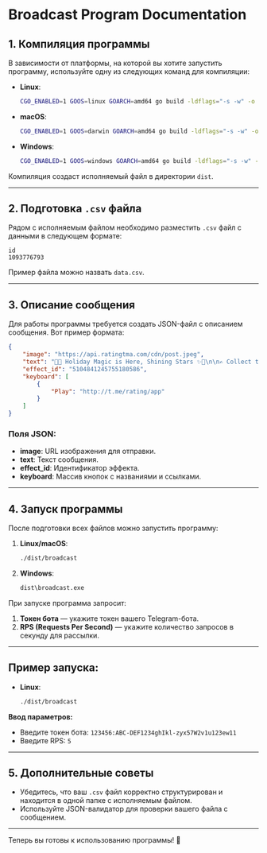 # Broadcast Program Documentation

## 1. Компиляция программы

В зависимости от платформы, на которой вы хотите запустить программу, используйте одну из следующих команд для компиляции:

- **Linux**:
  ```bash
  CGO_ENABLED=1 GOOS=linux GOARCH=amd64 go build -ldflags="-s -w" -o dist/broadcast .
  ```

- **macOS**:
  ```bash
  CGO_ENABLED=1 GOOS=darwin GOARCH=amd64 go build -ldflags="-s -w" -o dist/broadcast .
  ```

- **Windows**:
  ```bash
  CGO_ENABLED=1 GOOS=windows GOARCH=amd64 go build -ldflags="-s -w" -o dist/broadcast.exe .
  ```

Компиляция создаст исполняемый файл в директории `dist`.

---

## 2. Подготовка `.csv` файла

Рядом с исполняемым файлом необходимо разместить `.csv` файл с данными в следующем формате:

```csv
id
1093776793
```

Пример файла можно назвать `data.csv`.

---

## 3. Описание сообщения

Для работы программы требуется создать JSON-файл с описанием сообщения. Вот пример формата:

```json
{
    "image": "https://api.ratingtma.com/cdn/post.jpeg",
    "text": "🎄✨ Holiday Magic is Here, Shining Stars ✨🎄\n\n✍️ Collect toys from tasks, mini-games, and the shop.\n🧥  Decorate your tree to unlock rewards.\n🤑 Earn passive income with every toy!\n\nStart celebrating and earning now! 🚀",
    "effect_id": "5104841245755180586",
    "keyboard": [
        {
            "Play": "http://t.me/rating/app"
        }
    ]
}
```

### Поля JSON:
- **image**: URL изображения для отправки.
- **text**: Текст сообщения.
- **effect_id**: Идентификатор эффекта.
- **keyboard**: Массив кнопок с названиями и ссылками.

---

## 4. Запуск программы

После подготовки всех файлов можно запустить программу:

1. **Linux/macOS**:
   ```bash
   ./dist/broadcast
   ```

2. **Windows**:
   ```bash
   dist\broadcast.exe
   ```

При запуске программа запросит:

1. **Токен бота** — укажите токен вашего Telegram-бота.
2. **RPS (Requests Per Second)** — укажите количество запросов в секунду для рассылки.

---

## Пример запуска:
- **Linux**:
  ```bash
  ./dist/broadcast
  ```

**Ввод параметров:**
- Введите токен бота: `123456:ABC-DEF1234ghIkl-zyx57W2v1u123ew11`
- Введите RPS: `5`

---

## 5. Дополнительные советы

- Убедитесь, что ваш `.csv` файл корректно структурирован и находится в одной папке с исполняемым файлом.
- Используйте JSON-валидатор для проверки вашего файла с сообщением.

---

Теперь вы готовы к использованию программы! 🎉
